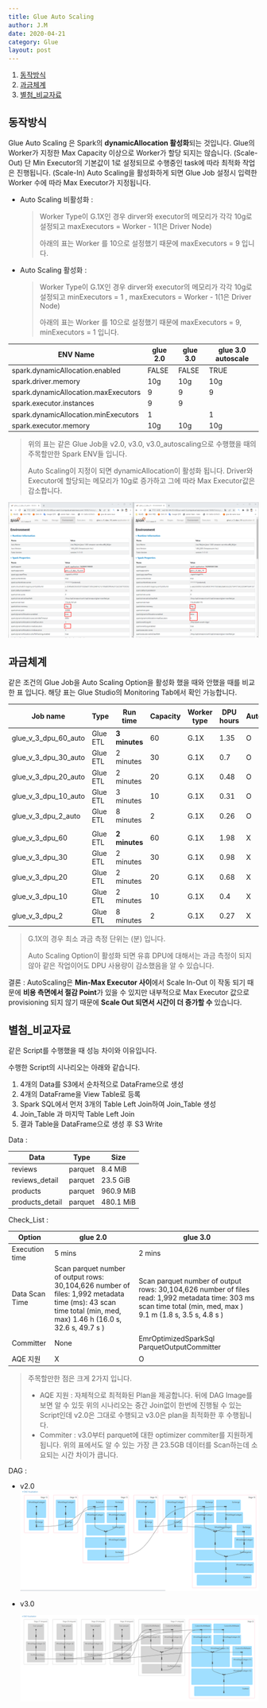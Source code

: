 ```yaml
---
title: Glue Auto Scaling
author: J.M
date: 2020-04-21
category: Glue
layout: post
---
```


1. [동작방식](#동작방식)
2. [과금체계](#과금체계)
3. [별첨_비교자료](#별첨_비교자료)

## 동작방식

Glue Auto Scaling 은 Spark의 **dynamicAllocation 활성화**되는 것입니다.
Glue의 Worker가 지정한 Max Capacity 이상으로 Worker가 할당 되지는 않습니다. (Scale-Out)
단 Min Executor의 기본값이 1로 설정되므로 수행중인 task에 따라 최적화 작업은 진행됩니다. (Scale-In)
Auto Scaling을 활성화하게 되면 Glue Job 설정시 입력한 Worker 수에 따라 Max Executor가 지정됩니다.

- Auto Scaling 비활성화 : 

  > Worker Type이 G.1X인 경우 dirver와 executor의 메모리가 각각 10g로 설정되고
  > maxExecutors = Worker - 1(1은 Driver Node)
  >
  > 아래의 표는 Worker 를 10으로 설정했기 때문에 maxExecutors = 9 입니다.

- Auto Scaling 활성화 : 

  > Worker Type이 G.1X인 경우 dirver와 executor의 메모리가 각각 10g로 설정되고
  > minExecutors = 1 , maxExecutors = Worker - 1(1은 Driver Node)
  >
  > 아래의 표는 Worker 를 10으로 설정했기 때문에 maxExecutors = 9, minExecutors = 1 입니다.

| ENV Name                             | glue 2.0 | glue 3.0 | glue 3.0  autoscale |
| ------------------------------------ | -------- | -------- | ------------------- |
| spark.dynamicAllocation.enabled      | FALSE    | FALSE    | TRUE                |
| spark.driver.memory                  | 10g      | 10g      | 10g                 |
| spark.dynamicAllocation.maxExecutors | 9        | 9        | 9                   |
| spark.executor.instances             | 9        | 9        |                     |
| spark.dynamicAllocation.minExecutors | 1        |          | 1                   |
| spark.executor.memory                | 10g      | 10g      | 10g                 |

> 위의 표는 같은 Glue Job을 v2.0, v3.0, v3.0_autoscaling으로 수행했을 때의 주목할만한 Spark ENV들 입니다.
>
> Auto Scaling이 지정이 되면 dynamicAllocation이 활성화 됩니다.
> Driver와 Executor에 할당되는 메모리가 10g로 증가하고 그에 따라 Max Executor값은 감소합니다.

<div style="page-break-after: always; break-after: page;"></div>

<img src="Images/spark_env.png" alt="glue spark env"/>

<div style="page-break-after: always; break-after: page;"></div>

## 과금체계

같은 조건의 Glue Job을 Auto Scaling Option을 활성화 했을 때와 안했을 때를 비교한 표 입니다.
해당 표는 Glue Studio의 Monitoring Tab에서 확인 가능합니다.

| Job name             | Type      | Run time       | Capacity | Worker type | DPU hours | AutoScale | 감소량 |
| -------------------- | --------- | -------------- | -------- | ----------- | --------- | --------- | ------ |
| glue_v_3_dpu_60_auto | Glue ETL  | **3 minutes**  | 60       | G.1X        | 1.35      | O         | 0.63   |
| glue_v_3_dpu_30_auto | Glue  ETL | 2  minutes     | 30       | G.1X        | 0.7       | O         | 0.28   |
| glue_v_3_dpu_20_auto | Glue  ETL | 2  minutes     | 20       | G.1X        | 0.48      | O         | 0.2    |
| glue_v_3_dpu_10_auto | Glue  ETL | 3  minutes     | 10       | G.1X        | 0.31      | O         | 0.09   |
| glue_v_3_dpu_2_auto  | Glue  ETL | 8  minutes     | 2        | G.1X        | 0.26      | O         | 0.01   |
|                      |           |                |          |             |           |           |        |
| glue_v_3_dpu_60      | Glue  ETL | **2  minutes** | 60       | G.1X        | 1.98      | X         |        |
| glue_v_3_dpu_30      | Glue  ETL | 2  minutes     | 30       | G.1X        | 0.98      | X         |        |
| glue_v_3_dpu_20      | Glue  ETL | 2  minutes     | 20       | G.1X        | 0.68      | X         |        |
| glue_v_3_dpu_10      | Glue  ETL | 2  minutes     | 10       | G.1X        | 0.4       | X         |        |
| glue_v_3_dpu_2       | Glue  ETL | 8  minutes     | 2        | G.1X        | 0.27      | X         |        |

> G.1X의 경우 최소 과금 측정 단위는 (분) 입니다.
>
> Auto Scaling Option이 활성화 되면 유휴 DPU에 대해서는 과금 측정이 되지 않아 같은 작업이어도 DPU 사용량이 감소했음을 알 수 있습니다.

결론 : AutoScaling은 **Min-Max Executor 사이**에서 Scale In-Out 이 작동 되기 때문에 **비용 측면에서 절감 Point**가 있을 수 있지만 내부적으로 Max Executor 값으로 provisioning 되지 않기 때문에 **Scale Out 되면서 시간이 더 증가할 수** 있습니다.

<div style="page-break-after: always; break-after: page;"></div>

## 별첨_비교자료

같은 Script를 수행했을 때 성능 차이와 이유입니다.

수행한 Script의 시나리오는 아래와 같습니다.

1. 4개의 Data를 S3에서 순차적으로 DataFrame으로 생성
2. 4개의 DataFrame을 View Table로 등록
3. Spark SQL에서 먼저 3개의 Table Left Join하여 Join_Table 생성
4. Join_Table 과 마지막 Table Left Join
5. 결과 Table을 DataFrame으로 생성 후 S3 Write

Data :

| Data            | Type    | Size      |
| --------------- | ------- | --------- |
| reviews         | parquet | 8.4  MiB  |
| reviews_detail  | parquet | 23.5 GiB  |
| products        | parquet | 960.9 MiB |
| products_detail | parquet | 480.1 MiB |



Check_List :

| Option         | glue 2.0                                                     | glue 3.0                                                     |
| -------------- | ------------------------------------------------------------ | ------------------------------------------------------------ |
| Execution time | 5 mins                                                       | 2 mins                                                       |
| Data Scan Time | Scan  parquet           number of output rows: 30,104,626 number of files: 1,992 metadata time (ms): 43 scan time total (min, med, max) 1.46 h (16.0 s, 32.6 s, 49.7 s ) | Scan  parquet number of output rows: 30,104,626 number of files read: 1,992 metadata time: 303 ms scan time total (min, med, max ) 9.1 m (1.8 s, 3.5 s, 4.8 s ) |
| Committer      | None                                                         | EmrOptimizedSparkSql ParquetOutputCommitter                  |
| AQE 지원       | X                                                            | O                                                            |

> 주목할만한 점은 크게 2가지 입니다. 
>
> - AQE 지원 : 자체적으로 최적화된 Plan을 제공합니다. 뒤에 DAG Image를 보면 알 수 있듯 위의 시나리오는 중간 Join없이 한번에 진행될 수 있는 Script인데 v2.0은 그대로 수행되고 v3.0은 plan을 최적화한 후 수행됩니다.
> - Commiter : v3.0부터 parquet에 대한 optimizer commiter를 지원하게 됩니다.
>   위의 표에서도 알 수 있는 가장 큰 23.5GB 데이터를 Scan하는데 소요되는 시간 차이가 큽니다.

<div style="page-break-after: always; break-after: page;"></div>

DAG :

- v2.0
  <img src="Images/v_2.0_dag.png" alt="glue version 2.0 dag"/>
- v3.0
  
  <img src="Images/v_3.0_dag.png" alt="glue version 3.0 dag"/>
